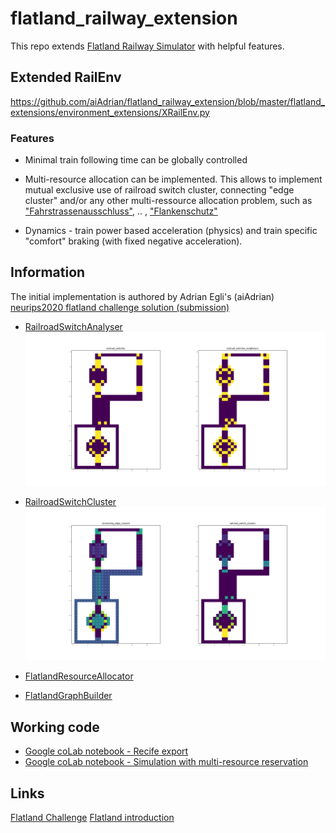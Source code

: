 # flatland_railway_extension
This repo extends [Flatland Railway Simulator](https://gitlab.aicrowd.com/flatland/flatland) with helpful features.  

## Extended RailEnv  
https://github.com/aiAdrian/flatland_railway_extension/blob/master/flatland_extensions/environment_extensions/XRailEnv.py

### Features
- Minimal train following time can be globally controlled 
- Multi-resource allocation can be implemented. This allows to implement mutual exclusive use of railroad switch cluster, connecting "edge cluster" and/or any other multi-ressource allocation problem, such as  ["Fahrstrassenausschluss"](https://de.wikipedia.org/wiki/Fahrstra%C3%9Fe), .. , ["Flankenschutz"](https://de.wikipedia.org/wiki/Fahrstra%C3%9Fe#Flankenschutz) 
 
- Dynamics - train power based acceleration (physics) and train specific "comfort" braking (with fixed negative acceleration).

## Information 
The initial implementation is authored by Adrian Egli's (aiAdrian) [neurips2020 flatland challenge solution (submission)](https://gitlab.aicrowd.com/adrian_egli/neurips2020-flatland-starter-kit)

- [RailroadSwitchAnalyser](https://github.com/aiAdrian/flatland_railway_extension/blob/master/flatland_extensions/RailroadSwitchAnalyser.py)
  ![RailroadSwitchAnalyser](https://raw.githubusercontent.com/aiAdrian/flatland_railway_extension/master/images/RailroadSwitchAnalyser.png "RailroadSwitchAnalyser")

- [RailroadSwitchCluster](https://github.com/aiAdrian/flatland_railway_extension/blob/master/flatland_extensions/RailroadSwitchCluster.py)
  ![RailroadSwitchCluster](https://raw.githubusercontent.com/aiAdrian/flatland_railway_extension/master/images/RailroadSwitchCluster.png "RailroadSwitchCluster")

- [FlatlandResourceAllocator](https://github.com/aiAdrian/flatland_railway_extension/blob/master/flatland_extensions/environment_extensions/FlatlandResourceAllocator.py)
   
- [FlatlandGraphBuilder](https://github.com/aiAdrian/flatland_railway_extension/blob/master/flatland_extensions/FlatlandGraphBuilder.py)
 

 
  
## Working code 
- [Google coLab notebook - Recife export ](https://github.com/aiAdrian/flatland_railway_extension/blob/master/Flatland_recife.ipynb)
- [Google coLab notebook - Simulation with multi-resource reservation](https://github.com/aiAdrian/flatland_railway_extension/blob/master/Flatland_Resource_Allocation.ipynb)



## Links 
[Flatland Challenge](https://www.aicrowd.com/search?utf8=%E2%9C%93&q=flatland)
[Flatland introduction](https://flatland.aicrowd.com/getting-started/env.html)
